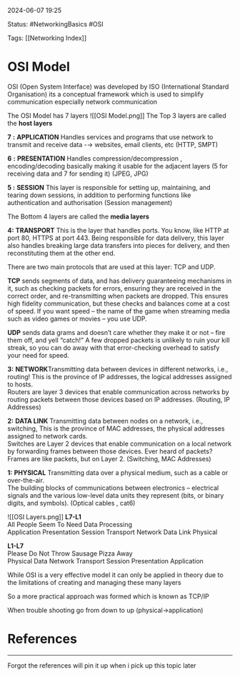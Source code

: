 
2024-06-07 19:25


Status: #NetworkingBasics #OSI

Tags: [[Networking Index]]

# OSI Model

OSI (Open System Interface) was developed by ISO (International Standard Organisation) its a conceptual framework which is used to simplify communication especially network communication  
  
The OSI Model has 7 layers
![[OSI Model.png]]
The Top 3 layers are called the **host layers**  
  
**7** **:** **APPLICATION** Handles services and programs that use network to transmit and receive data -→ websites, email clients, etc (HTTP, SMPT)  
  
**6** **:** **PRESENTATION** Handles compression/decompression , encoding/decoding basically making it usable for the adjacent layers (5 for receiving data and 7 for sending it) (JPEG, JPG)  
  
**5 :** **SESSION** This layer is responsible for setting up, maintaining, and tearing down sessions, in addition to performing functions like authentication and authorisation (Session management)   
  
The Bottom 4 layers are called the **media layers**  
  
**4:** **TRANSPORT** This is the layer that handles ports. You know, like HTTP at port 80, HTTPS at port 443. Being responsible for data delivery, this layer also handles breaking large data transfers into pieces for delivery, and then reconstituting them at the other end.  
  
There are two main protocols that are used at this layer: TCP and UDP.  
  
**TCP** sends segments of data, and has delivery guaranteeing mechanisms in it, such as checking packets for errors, ensuring they are received in the correct order, and re-transmitting when packets are dropped. This ensures high fidelity communication, but these checks and balances come at a cost of speed. If you want speed – the name of the game when streaming media such as video games or movies – you use UDP.  
  
**UDP** sends data grams and doesn’t care whether they make it or not – fire them off, and yell “catch!” A few dropped packets is unlikely to ruin your kill streak, so you can do away with that error-checking overhead to satisfy your need for speed.  
  
**3:** **NETWORK**Transmitting data between devices in different networks, i.e., routing! This is the province of IP addresses, the logical addresses assigned to hosts.  
Routers are layer 3 devices that enable communication across networks by routing packets between those devices based on IP addresses. (Routing, IP Addresses)  
  
**2:** **DATA LINK** Transmitting data between nodes on a network, i.e., switching, This is the province of MAC addresses, the physical addresses assigned to network cards.  
Switches are Layer 2 devices that enable communication on a local network by forwarding frames between those devices. Ever heard of packets? Frames are like packets, but on Layer 2. (Switching, MAC Addresses)  
  
**1:** **PHYSICAL** Transmitting data over a physical medium, such as a cable or over-the-air.  
The building blocks of communications between electronics – electrical signals and the various low-level data units they represent (bits, or binary digits, and symbols). (Optical cables , cat6)

![[OSI Layers.png]]
**L7-L1**  
All People Seem To Need Data Processing  
Application Presentation Session Transport Network Data Link Physical  
  
**L1-L7**  
Please Do Not Throw Sausage Pizza Away  
Physical Data Network Transport Session Presentation Application  
  
  
While OSI is a very effective model it can only be applied in theory due to the limitations of creating and managing these many layers  
  
So a more practical approach was formed which is known as TCP/IP  
  
When trouble shooting go from down to up (physical->application)

# References
---

Forgot the references will pin it up when i pick up this topic later